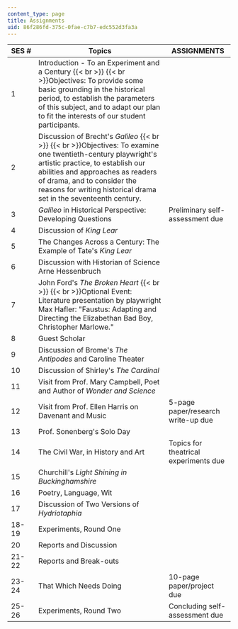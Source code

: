```yaml
---
content_type: page
title: Assignments
uid: 86f286fd-375c-0fae-c7b7-edc552d3fa3a
---
```


| SES # | Topics | ASSIGNMENTS |
| --- | --- | --- |
| 1 | Introduction - To an Experiment and a Century  {{< br >}}  {{< br >}}Objectives: To provide some basic grounding in the historical period, to establish the parameters of this subject, and to adapt our plan to fit the interests of our student participants. | &nbsp; |
| 2 | Discussion of Brecht's _Galileo_  {{< br >}}  {{< br >}}Objectives: To examine one twentieth-century playwright's artistic practice, to establish our abilities and approaches as readers of drama, and to consider the reasons for writing historical drama set in the seventeenth century. | &nbsp; |
| 3 | _Galileo_ in Historical Perspective: Developing Questions | Preliminary self-assessment due |
| 4 | Discussion of _King Lear_ | &nbsp; |
| 5 | The Changes Across a Century: The Example of Tate's _King Lear_ | &nbsp; |
| 6 | Discussion with Historian of Science Arne Hessenbruch | &nbsp; |
| 7 | John Ford's _The Broken Heart_  {{< br >}}  {{< br >}}Optional Event: Literature presentation by playwright Max Hafler: "Faustus: Adapting and Directing the Elizabethan Bad Boy, Christopher Marlowe." | &nbsp; |
| 8 | Guest Scholar | &nbsp; |
| 9 | Discussion of Brome's _The Antipodes_ and Caroline Theater | &nbsp; |
| 10 | Discussion of Shirley's _The Cardinal_ | &nbsp; |
| 11 | Visit from Prof. Mary Campbell, Poet and Author of _Wonder and Science_ | &nbsp; |
| 12 | Visit from Prof. Ellen Harris on Davenant and Music | 5-page paper/research write-up due |
| 13 | Prof. Sonenberg's Solo Day | &nbsp; |
| 14 | The Civil War, in History and Art | Topics for theatrical experiments due |
| 15 | Churchill's _Light Shining in Buckinghamshire_ | &nbsp; |
| 16 | Poetry, Language, Wit | &nbsp; |
| 17 | Discussion of Two Versions of _Hydriotaphia_ | &nbsp; |
| 18-19 | Experiments, Round One | &nbsp; |
| 20 | Reports and Discussion | &nbsp; |
| 21-22 | Reports and Break-outs | &nbsp; |
| 23-24 | That Which Needs Doing | 10-page paper/project due |
| 25-26 | Experiments, Round Two | Concluding self-assessment due